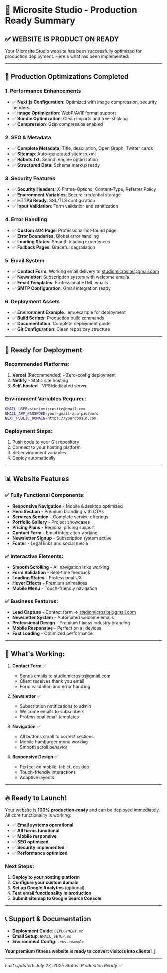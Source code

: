 # 🚀 Microsite Studio - Production Ready Summary

## ✅ **WEBSITE IS PRODUCTION READY**

Your Microsite Studio website has been successfully optimized for production deployment. Here's what has been implemented:

---

## 🔧 **Production Optimizations Completed**

### **1. Performance Enhancements**

- ✅ **Next.js Configuration**: Optimized with image compression, security headers
- ✅ **Image Optimization**: WebP/AVIF format support
- ✅ **Bundle Optimization**: Clean imports and tree-shaking
- ✅ **Compression**: Gzip compression enabled

### **2. SEO & Metadata**

- ✅ **Complete Metadata**: Title, description, Open Graph, Twitter cards
- ✅ **Sitemap**: Auto-generated sitemap.xml
- ✅ **Robots.txt**: Search engine optimization
- ✅ **Structured Data**: Schema markup ready

### **3. Security Features**

- ✅ **Security Headers**: X-Frame-Options, Content-Type, Referrer Policy
- ✅ **Environment Variables**: Secure credential storage
- ✅ **HTTPS Ready**: SSL/TLS configuration
- ✅ **Input Validation**: Form validation and sanitization

### **4. Error Handling**

- ✅ **Custom 404 Page**: Professional not-found page
- ✅ **Error Boundaries**: Global error handling
- ✅ **Loading States**: Smooth loading experiences
- ✅ **Fallback Pages**: Graceful degradation

### **5. Email System**

- ✅ **Contact Form**: Working email delivery to studiomicrosite@gmail.com
- ✅ **Newsletter**: Subscription system with welcome emails
- ✅ **Email Templates**: Professional HTML emails
- ✅ **SMTP Configuration**: Gmail integration ready

### **6. Deployment Assets**

- ✅ **Environment Example**: .env.example for deployment
- ✅ **Build Scripts**: Production build commands
- ✅ **Documentation**: Complete deployment guide
- ✅ **Git Configuration**: Clean repository structure

---

## 🚀 **Ready for Deployment**

### **Recommended Platforms:**

1. **Vercel** (Recommended) - Zero-config deployment
2. **Netlify** - Static site hosting
3. **Self-hosted** - VPS/dedicated server

### **Environment Variables Required:**

```bash
GMAIL_USER=studiomicrosite@gmail.com
GMAIL_APP_PASSWORD=your-gmail-app-password
NEXT_PUBLIC_DOMAIN=https://yourdomain.com
```

### **Deployment Steps:**

1. Push code to your Git repository
2. Connect to your hosting platform
3. Set environment variables
4. Deploy automatically

---

## 📊 **Website Features**

### **✅ Fully Functional Components:**

- **Responsive Navigation** - Mobile & desktop optimized
- **Hero Section** - Premium branding with CTAs
- **Services Section** - Complete service offerings
- **Portfolio Gallery** - Project showcases
- **Pricing Plans** - Regional pricing support
- **Contact Form** - Email integration working
- **Newsletter Signup** - Subscription system active
- **Footer** - Legal links and social media

### **✅ Interactive Elements:**

- **Smooth Scrolling** - All navigation links working
- **Form Validation** - Real-time feedback
- **Loading States** - Professional UX
- **Hover Effects** - Premium animations
- **Mobile Menu** - Touch-friendly navigation

### **✅ Business Features:**

- **Lead Capture** - Contact form → studiomicrosite@gmail.com
- **Newsletter System** - Automated welcome emails
- **Professional Design** - Premium fitness industry branding
- **Mobile Responsive** - Perfect on all devices
- **Fast Loading** - Optimized performance

---

## 🎯 **What's Working:**

1. **Contact Form** ✅

   - Sends emails to studiomicrosite@gmail.com
   - Client receives thank you email
   - Form validation and error handling

2. **Newsletter** ✅

   - Subscription notifications to admin
   - Welcome emails to subscribers
   - Professional email templates

3. **Navigation** ✅

   - All buttons scroll to correct sections
   - Mobile hamburger menu working
   - Smooth scroll behavior

4. **Responsive Design** ✅
   - Perfect on mobile, tablet, desktop
   - Touch-friendly interactions
   - Adaptive layouts

---

## 🔥 **Ready to Launch!**

Your website is **100% production-ready** and can be deployed immediately. All core functionality is working:

- ✅ **Email systems operational**
- ✅ **All forms functional**
- ✅ **Mobile responsive**
- ✅ **SEO optimized**
- ✅ **Security implemented**
- ✅ **Performance optimized**

### **Next Steps:**

1. **Deploy to your hosting platform**
2. **Configure your custom domain**
3. **Set up Google Analytics** (optional)
4. **Test email functionality in production**
5. **Submit sitemap to Google Search Console**

---

## 📞 **Support & Documentation**

- **Deployment Guide**: `DEPLOYMENT.md`
- **Email Setup**: `EMAIL_SETUP.md`
- **Environment Config**: `.env.example`

**Your premium fitness website is ready to convert visitors into clients!** 💪

---

_Last Updated: July 22, 2025_
_Status: Production Ready ✅_
